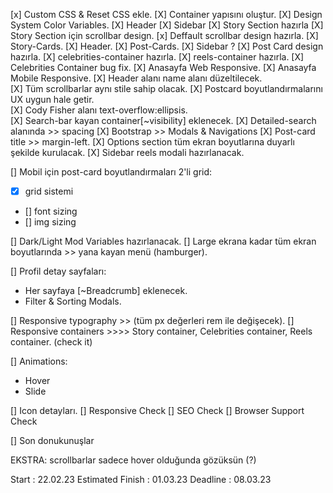 [x] Custom CSS & Reset CSS ekle.
[X] Container yapısını oluştur.
[X] Design System Color Variables.
[X] Header
[X] Sidebar
[X] Story Section hazırla
[X] Story Section için scrollbar design.
[x] Deffault scrollbar design hazırla.
[X] Story-Cards.
[X] Header.
[X] Post-Cards.
[X] Sidebar ?
[X] Post Card design hazırla.
[X] celebrities-container hazırla.
[X] reels-container hazırla.
[X] Celebrities Container bug fix.
[X] Anasayfa Web Responsive.
[X] Anasayfa Mobile Responsive.
[X] Header alanı name alanı düzeltilecek.  
[X] Tüm scrollbarlar aynı stile sahip olacak.
[X] Postcard boyutlandırmalarını UX uygun hale getir.  
[X] Cody Fisher alanı text-overflow:ellipsis.  
[X] Search-bar kayan container[~visibility] eklenecek. 
[X] Detailed-search alanında >> spacing 
[X] Bootstrap >> Modals & Navigations
[X] Post-card title >> margin-left.
[X] Options section tüm ekran boyutlarına duyarlı şekilde kurulacak.
[X] Sidebar reels modali hazırlanacak.


[] Mobil için post-card boyutlandırmaları 2'li grid:
+ [x] grid sistemi 
+ [] font sizing
+ [] img sizing

[] Dark/Light Mod Variables hazırlanacak. 
[] Large ekrana kadar tüm ekran boyutlarında >> yana kayan menü (hamburger).

[] Profil detay sayfaları: 
+ Her sayfaya [~Breadcrumb] eklenecek.
+ Filter & Sorting Modals.

[] Responsive typography >> (tüm px değerleri rem ile değişecek). 
[] Responsive containers >>>> Story container, Celebrities container, Reels container. (check it)

[] Animations:
+ Hover
+ Slide

[] Icon detayları.
[] Responsive Check
[] SEO Check
[] Browser Support Check

[] Son donukunuşlar

EKSTRA:
scrollbarlar sadece hover olduğunda gözüksün (?)




Start : 22.02.23
Estimated Finish : 01.03.23
Deadline : 08.03.23